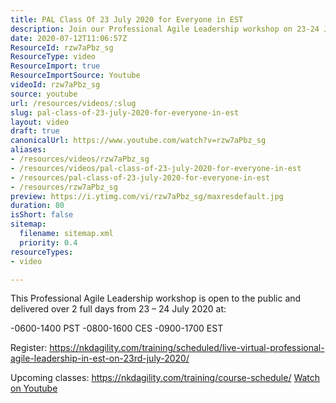 ```yaml
---
title: PAL Class Of 23 July 2020 for Everyone in EST
description: Join our Professional Agile Leadership workshop on 23-24 July 2020! Open to all, learn key skills in a live virtual format. Register now!
date: 2020-07-12T11:06:57Z
ResourceId: rzw7aPbz_sg
ResourceType: video
ResourceImport: true
ResourceImportSource: Youtube
videoId: rzw7aPbz_sg
source: youtube
url: /resources/videos/:slug
slug: pal-class-of-23-july-2020-for-everyone-in-est
layout: video
draft: true
canonicalUrl: https://www.youtube.com/watch?v=rzw7aPbz_sg
aliases:
- /resources/videos/rzw7aPbz_sg
- /resources/videos/pal-class-of-23-july-2020-for-everyone-in-est
- /resources/pal-class-of-23-july-2020-for-everyone-in-est
- /resources/rzw7aPbz_sg
preview: https://i.ytimg.com/vi/rzw7aPbz_sg/maxresdefault.jpg
duration: 80
isShort: false
sitemap:
  filename: sitemap.xml
  priority: 0.4
resourceTypes:
- video

---
```

 This Professional Agile Leadership workshop is open to the public and delivered over 2 full days from  23 – 24 July 2020 at:

-0600-1400 PST
-0800-1600 CES
-0900-1700 EST

Register: https://nkdagility.com/training/scheduled/live-virtual-professional-agile-leadership-in-est-on-23rd-july-2020/

Upcoming classes: https://nkdagility.com/training/course-schedule/ 
 [Watch on Youtube](https://www.youtube.com/watch?v=rzw7aPbz_sg)
